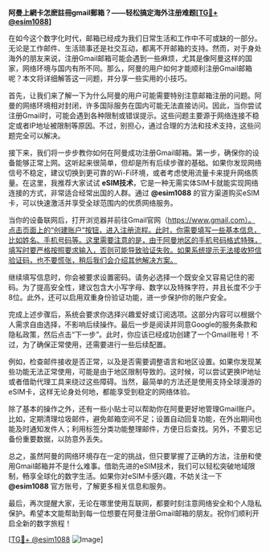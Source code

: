 **阿曼上網卡怎麽註冊gmail郵箱？——轻松搞定海外注册难题[[TG💪+ @esim1088](https://t.me/s/esim1088)]**

在如今这个数字化时代，邮箱已经成为我们日常生活和工作中不可或缺的一部分。无论是工作邮件、生活琐事还是社交互动，都离不开邮箱的支持。然而，对于身处海外的朋友来说，注册Gmail邮箱可能会遇到一些麻烦，尤其是像阿曼这样的国家，网络环境与国内有所不同。那么，阿曼的用户如何才能顺利注册Gmail邮箱呢？本文将详细解答这一问题，并分享一些实用的小技巧。

首先，让我们来了解一下为什么阿曼的用户可能需要特别注意邮箱注册的问题。阿曼的网络环境相对封闭，许多国际服务在国内可能无法直接访问。因此，当你尝试注册Gmail时，可能会遇到各种限制或错误提示。这些问题主要源于网络连接不稳定或者IP地址被限制等原因。不过，别担心，通过合理的方法和技术支持，这些问题完全可以解决。

接下来，我们将一步步教你如何在阿曼成功注册Gmail邮箱。第一步，确保你的设备能够正常上网。这听起来很简单，但却是所有后续步骤的基础。如果你发现网络信号不稳定，建议切换到更可靠的Wi-Fi环境，或者考虑使用流量卡来提升网络质量。在这里，我推荐大家试试 **eSIM技术**，它是一种无需实体SIM卡就能实现网络连接的方式，非常适合经常出国的人群。通过 **@esim1088** 的官方渠道购买eSIM卡，可以快速激活并享受全球范围内的优质网络服务。

当你的设备联网后，打开浏览器并前往Gmail官网（https://www.gmail.com）。点击页面上的“创建账户”按钮，进入注册流程。此时，你需要填写一些基本信息，比如姓名、手机号码等。这里需要注意的是，由于阿曼地区的手机号码格式特殊，填写时要严格按照要求输入，否则可能导致验证失败。如果系统提示无法接收短信验证码，也不要慌张，稍后我们会介绍其他解决方案。

继续填写信息时，你会被要求设置密码。请务必选择一个既安全又容易记住的密码。为了提高安全性，建议包含大小写字母、数字以及特殊字符，并且长度不少于8位。此外，还可以启用双重身份验证功能，进一步保护你的账户安全。

完成上述步骤后，系统会要求你选择兴趣爱好或订阅选项。这部分内容可以根据个人需求自由选择，不影响后续操作。最后一步是阅读并同意Google的服务条款和隐私政策，然后点击“下一步”。此时，你应该已经成功创建了一个Gmail账号！不过，为了确保正常使用，还需要进行一些后续配置。

例如，检查邮件接收是否正常，以及是否需要调整语言和地区设置。如果你发现某些功能无法正常使用，可能是由于地区限制导致的。这时候，可以尝试更换IP地址或者借助代理工具来绕过这些障碍。当然，最简单的方法还是使用支持全球漫游的eSIM卡，这样无论身处何地，都能享受到稳定的网络体验。

除了基本的操作之外，还有一些小贴士可以帮助你在阿曼更好地管理Gmail账户。比如，定期清理垃圾邮件，避免邮箱空间不足；设置自动回复功能，在外出期间也能及时通知发件人；利用标签分类功能整理邮件，方便日后查找。另外，不要忘记备份重要数据，以防意外丢失。

总之，虽然阿曼的网络环境存在一定的挑战，但只要掌握了正确的方法，注册和使用Gmail邮箱并不是什么难事。借助先进的eSIM技术，我们可以轻松突破地域限制，畅享全球化的数字生活。如果你对eSIM卡感兴趣，不妨关注一下 **@esim1088** 官方账号，了解更多相关信息和服务。

最后，再次提醒大家，无论在哪里使用互联网，都要时刻注意网络安全和个人隐私保护。希望本文能帮助到每一位想要在阿曼注册Gmail邮箱的朋友。祝你们顺利开启全新的数字旅程！

[[TG💪+ @esim1088](https://t.me/s/esim1088) ![Image](https://i.postimg.cc/4NQfJmqS/Snipaste-2025-05-13-00-14-12.png)]